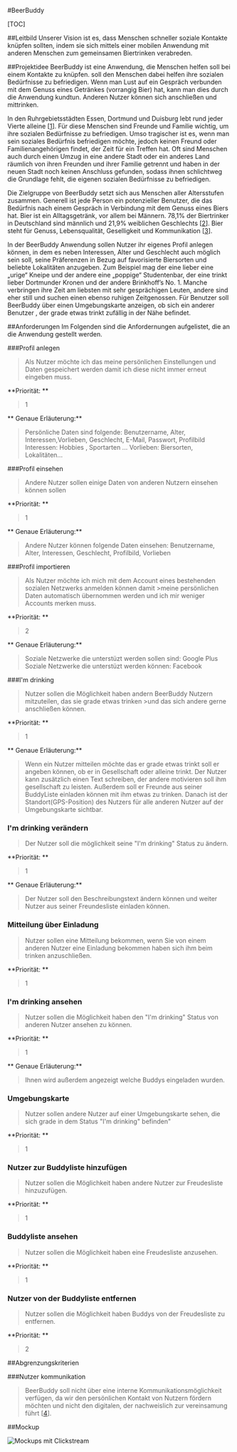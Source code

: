 #BeerBuddy

[TOC]

##Leitbild
Unserer Vision ist es, dass Menschen schneller soziale Kontakte knüpfen sollten, indem sie sich mittels einer mobilen Anwendung mit anderen Menschen zum gemeinsamen Biertrinken verabreden.


##Projektidee
BeerBuddy ist eine Anwendung, die Menschen helfen soll bei einem Kontakte zu knüpfen. soll den Menschen dabei helfen ihre sozialen Bedürfnisse zu befriedigen. Wenn man Lust auf ein Gespräch verbunden mit dem Genuss eines Getränkes (vorrangig Bier) hat, kann man dies durch die Anwendung kundtun.  Anderen Nutzer können sich anschließen und mittrinken.

In den Ruhrgebietsstädten Essen, Dortmund und Duisburg lebt rund jeder Vierte alleine [[1](http://www.derwesten.de/politik/millionen-maennern-droht-die-vereinsamung-id6871265.html)]. Für diese Menschen sind Freunde und Familie wichtig, um ihre sozialen Bedürfnisse zu befriedigen. Umso tragischer ist es, wenn man sein soziales Bedürfnis befriedigen möchte, jedoch keinen Freund oder Familienangehörigen findet, der Zeit für ein Treffen hat. Oft sind Menschen auch durch einen Umzug in eine andere Stadt oder ein anderes Land räumlich von ihren Freunden und ihrer Familie getrennt und haben in der neuen Stadt noch keinen Anschluss gefunden, sodass ihnen schlichtweg die Grundlage fehlt, die eigenen sozialen Bedürfnisse zu befriedigen.

Die Zielgruppe von BeerBuddy setzt sich aus Menschen aller Altersstufen zusammen. Generell ist jede Person ein potenzieller Benutzer, die das Bedürfnis nach einem Gespräch in Verbindung mit dem Genuss eines Biers hat. Bier ist ein Alltagsgetränk, vor allem bei Männern. 78,1% der Biertrinker in Deutschland sind männlich und 21,9% weiblichen Geschlechts [[2](http://www.tomorrow-focus-media.de/fileadmin/customer_files/public_files/downloads/studien/TFM_SocialTrends_Bier.pdf)]. Bier steht für Genuss, Lebensqualität, Geselligkeit und Kommunikation [[3](http://www.slow-brewing.com/de/s/rund-ums-bier/bier-geselligkeit.html)].

In der BeerBuddy Anwendung sollen Nutzer ihr eigenes Profil anlegen können, in dem es neben Interessen, Alter und Geschlecht auch möglich sein soll, seine Präferenzen in Bezug auf favorisierte Biersorten und beliebte Lokalitäten anzugeben. Zum Beispiel mag der eine lieber eine „urige“ Kneipe und der andere eine „poppige“ Studentenbar, der eine trinkt lieber Dortmunder Kronen und der andere Brinkhoff’s No. 1. Manche verbringen ihre Zeit am liebsten mit sehr gesprächigen Leuten, andere sind eher still und suchen einen ebenso ruhigen Zeitgenossen. Für Benutzer soll BeerBuddy über einen Umgebungskarte anzeigen, ob sich ein anderer Benutzer , der grade etwas trinkt zufällig in der Nähe befindet.


##Anforderungen
Im Folgenden sind die Anfordernungen aufgelistet, die an die Anwendung gestellt werden.

###Profil anlegen
>Als Nutzer möchte ich das meine persönlichen Einstellungen und Daten gespeichert werden damit ich diese nicht immer erneut eingeben muss.

**Priorität: **
>1

 ** Genaue Erläuterung:**
>Persönliche Daten sind folgende:
>Benutzername, Alter, Interessen,Vorlieben, Geschlecht, E-Mail, Passwort, Profilbild
>Interessen:  Hobbies , Sportarten ...
>Vorlieben: Biersorten, Lokalitäten...


###Profil einsehen
>Andere Nutzer sollen einige Daten von anderen Nutzern einsehen können sollen

**Priorität: **
>1

** Genaue Erläuterung:**
>Andere Nutzer können folgende Daten einsehen:
>Benutzername, Alter, Interessen, Geschlecht, Profilbild, Vorlieben



###Profil importieren
>Als Nutzer möchte ich mich mit dem Account eines bestehenden sozialen Netzwerks anmelden können damit >meine persönlichen Daten automatisch übernommen werden und ich mir weniger Accounts merken muss.

**Priorität: **
>2

** Genaue Erläuterung:**
>Soziale Netzwerke die unterstüzt werden sollen sind:
>Google Plus
>Soziale Netzwerke die unterstüzt werden können:
>Facebook


###I'm drinking
>Nutzer sollen die Möglichkeit haben andern BeerBuddy Nutzern mitzuteilen, das sie grade etwas trinken >und das sich andere gerne anschließen können.

**Priorität: **
>1

 ** Genaue Erläuterung:**
>Wenn ein Nutzer mitteilen möchte das er grade etwas trinkt soll er angeben können, ob er in Gesellschaft oder alleine trinkt. Der Nutzer kann zusätzlich einen Text schreiben, der andere motivieren soll ihm gesellschaft zu leisten.  Außerdem soll er Freunde aus seiner BuddyListe einladen können mit ihm etwas zu trinken. Danach ist der Standort(GPS-Position) des Nutzers für alle anderen Nutzer auf der Umgebungskarte sichtbar.

### I'm drinking verändern
>Der Nutzer soll die möglichkeit seine "I'm drinking" Status zu ändern.

**Priorität: **
>1

 ** Genaue Erläuterung:**
>Der Nutzer soll den Beschreibungstext ändern können und weiter Nutzer aus seiner Freundesliste einladen können.


### Mitteilung über Einladung

>Nutzer sollen eine Mitteilung bekommen, wenn Sie von einem anderen Nutzer eine Einladung bekommen haben sich ihm beim trinken anzuschließen.

**Priorität: **
>1



### I'm drinking ansehen
>Nutzer sollen die Möglichkeit haben den "I'm drinking" Status von anderen Nutzer ansehen zu können.

**Priorität: **
>1

 ** Genaue Erläuterung:**
>Ihnen wird außerdem angezeigt welche Buddys eingeladen wurden. 


### Umgebungskarte
>Nutzer sollen andere Nutzer auf einer Umgebungskarte sehen, die sich grade in dem Status "I'm drinking" befinden"

**Priorität: **
>1

### Nutzer zur Buddyliste hinzufügen
>Nutzer sollen die Möglichkeit haben andere Nutzer zur Freudesliste hinzuzufügen.

**Priorität: **
>1

### Buddyliste ansehen
>Nutzer sollen die Möglichkeit haben eine Freudesliste anzusehen.

**Priorität: **
>1

### Nutzer von der Buddyliste entfernen
>Nutzer sollen die Möglichkeit haben Buddys von der Freudesliste zu entfernen.

**Priorität: **
>2


##Abgrenzungskriterien


###Nutzer kommunikation
>BeerBuddy soll nicht über eine interne Kommunikationsmöglichkeit verfügen, da wir den persönlichen Kontakt von Nutzern fördern möchten und nicht den digitalen, der nachweislich zur vereinsamung führt [[4](http://www.nytimes.com/2012/04/22/opinion/sunday/the-flight-from-conversation.html?_r=2&pagewanted=all)].

##Mockup

![Mockups mit Clickstream](/Dokumente/Mockup/BeerBuddy.png)


